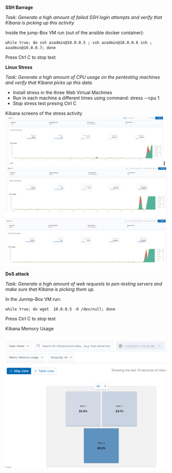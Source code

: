 **SSH Barrage**

*Task: Generate a high amount of failed SSH login attempts and verify that Kibana is picking up this activity*

Inside the jump-Box VM run (out of the ansible docker container):
    
    while true; do ssh azadmin@10.0.0.5 ; ssh azadmin@10.0.0.6 ssh ; azadmin@10.0.0.7; done

Press Ctrl C to stop test 



**Linux Stress**

*Task: Generate a high amount of CPU usage on the pentesting machines and verify that Kibana picks up this data.*
- Install stress in the three Web Virtual Machines
- Run in each machine a different times using command: stress --cpu 1
- Stop stress test presing Ctrl C

Kibana screens of the stress activity
![](../images/Web1.PNG)
![](../images/Web2.PNG)
![](../images/Web3.PNG)




**DoS attack**

*Task: Generate a high amount of web requests to pen-testing servers and make sure that Kibana is picking them up.*

In the Junmp-Box VM run:

    while true; do wget  10.0.0.5 -O /dev/null; done
    
Press Ctrl C to stop test


Kibana Memory Usage

![](../images/MemoryUsage.PNG)
